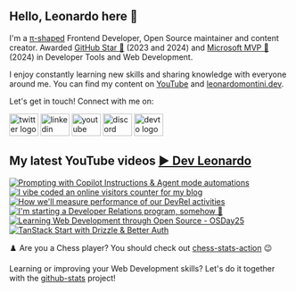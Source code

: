 ## Hello, Leonardo here 👋

I'm a [π-shaped](https://youtu.be/Dje_jaiMnYg) Frontend Developer, Open Source maintainer and content creator. Awarded [GitHub Star 🌟](https://stars.github.com/profiles/Balastrong/) (2023 and 2024) and [Microsoft MVP 🔷](https://mvp.microsoft.com/en-US/mvp/profile/51d820c5-949f-4961-aec5-09e34035cb24) (2024) in Developer Tools and Web Development.

I enjoy constantly learning new skills and sharing knowledge with everyone around me. You can find my content on [YouTube](https://www.youtube.com/c/DevLeonardo?sub_confirmation=1) and [leonardomontini.dev](https://leonardomontini.dev).

Let's get in touch! Connect with me on:

<div align="left">
  <a href="https://twitter.com/Balastrong" target="_blank"><img src="https://raw.githubusercontent.com/maurodesouza/profile-readme-generator/master/src/assets/icons/social/twitter/default.svg" width="52" height="40" alt="twitter logo" /></a>
  <a href="https://www.linkedin.com/in/leonardo-montini/" target="_blank"><img src="https://raw.githubusercontent.com/maurodesouza/profile-readme-generator/master/src/assets/icons/social/linkedin/default.svg" width="52" height="40" alt="linkedin logo" /></a>
  <a href="https://www.youtube.com/c/DevLeonardo?sub_confirmation=1" target="_blank"><img src="https://raw.githubusercontent.com/maurodesouza/profile-readme-generator/master/src/assets/icons/social/youtube/default.svg" width="52" height="40" alt="youtube logo" /></a>
  <a href="https://discord.gg/bqwyEa6We6" target="_blank"><img src="https://raw.githubusercontent.com/maurodesouza/profile-readme-generator/master/src/assets/icons/social/discord/default.svg" width="52" height="40" alt="discord logo" /></a>
  <a href="https://dev.to/balastrong" target="_blank"><img src="https://raw.githubusercontent.com/maurodesouza/profile-readme-generator/master/src/assets/icons/social/devto/default.svg" width="52" height="40" alt="devto logo" /></a>
</div>

## My latest YouTube videos [▶️ Dev Leonardo](https://www.youtube.com/@DevLeonardo?sub_confirmation=1)

<!-- BEGIN YOUTUBE-CARDS -->
[![Prompting with Copilot Instructions & Agent mode automations](https://ytcards.demolab.com/?id=kpqcrNaDoyg&title=Prompting+with+Copilot+Instructions+%26+Agent+mode+automations&lang=en&timestamp=1753182090&background_color=%230d1117&title_color=%23ffffff&stats_color=%23dedede&max_title_lines=1&width=250&border_radius=5&duration=353 "Prompting with Copilot Instructions & Agent mode automations")](https://www.youtube.com/watch?v=kpqcrNaDoyg)
[![I vibe coded an online visitors counter for my blog](https://ytcards.demolab.com/?id=HAOMTH4uCkE&title=I+vibe+coded+an+online+visitors+counter+for+my+blog&lang=en&timestamp=1752589230&background_color=%230d1117&title_color=%23ffffff&stats_color=%23dedede&max_title_lines=1&width=250&border_radius=5&duration=285 "I vibe coded an online visitors counter for my blog")](https://www.youtube.com/watch?v=HAOMTH4uCkE)
[![How we'll measure performance of our DevRel activities](https://ytcards.demolab.com/?id=OabGHQ133zg&title=How+we%27ll+measure+performance+of+our+DevRel+activities&lang=en&timestamp=1750685995&background_color=%230d1117&title_color=%23ffffff&stats_color=%23dedede&max_title_lines=1&width=250&border_radius=5&duration=354 "How we'll measure performance of our DevRel activities")](https://www.youtube.com/watch?v=OabGHQ133zg)
[![I'm starting a Developer Relations program, somehow 🤷](https://ytcards.demolab.com/?id=ERWzk5iOAiU&title=I%27m+starting+a+Developer+Relations+program%2C+somehow+%F0%9F%A4%B7&lang=en&timestamp=1750158032&background_color=%230d1117&title_color=%23ffffff&stats_color=%23dedede&max_title_lines=1&width=250&border_radius=5&duration=211 "I'm starting a Developer Relations program, somehow 🤷")](https://www.youtube.com/watch?v=ERWzk5iOAiU)
[![Learning Web Development through Open Source - OSDay25](https://ytcards.demolab.com/?id=EetsTGjoYsA&title=Learning+Web+Development+through+Open+Source+-+OSDay25&lang=en&timestamp=1749639621&background_color=%230d1117&title_color=%23ffffff&stats_color=%23dedede&max_title_lines=1&width=250&border_radius=5&duration=1522 "Learning Web Development through Open Source - OSDay25")](https://www.youtube.com/watch?v=EetsTGjoYsA)
[![TanStack Start with Drizzle & Better Auth](https://ytcards.demolab.com/?id=o1l_jL_g9tw&title=TanStack+Start+with+Drizzle+%26+Better+Auth&lang=en&timestamp=1748257288&background_color=%230d1117&title_color=%23ffffff&stats_color=%23dedede&max_title_lines=1&width=250&border_radius=5&duration=724 "TanStack Start with Drizzle & Better Auth")](https://www.youtube.com/watch?v=o1l_jL_g9tw)
<!-- END YOUTUBE-CARDS -->

♟️ Are you a Chess player? You should check out [chess-stats-action](https://github.com/Balastrong/chess-stats-action) 😉

Learning or improving your Web Development skills? Let's do it together with the [github-stats](https://github.com/Balastrong/github-stats) project!
